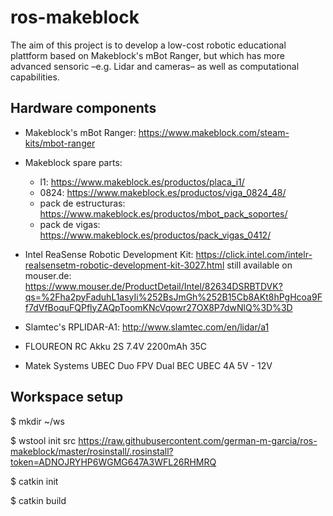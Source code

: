 # ros-makeblock #

The aim of this project is to develop a low-cost robotic educational plattform based on Makeblock's mBot Ranger, but which has more advanced sensoric &ndash;e.g. Lidar and cameras&ndash; as well as computational capabilities.

## Hardware components ##

* Makeblock's mBot Ranger: https://www.makeblock.com/steam-kits/mbot-ranger
* Makeblock spare parts:
  * l1: https://www.makeblock.es/productos/placa_i1/
  * 0824: https://www.makeblock.es/productos/viga_0824_48/
  * pack de estructuras: https://www.makeblock.es/productos/mbot_pack_soportes/
  * pack de vigas: https://www.makeblock.es/productos/pack_vigas_0412/

* Intel ReaSense Robotic Development Kit: https://click.intel.com/intelr-realsensetm-robotic-development-kit-3027.html
  still available on mouser.de: https://www.mouser.de/ProductDetail/Intel/82634DSRBTDVK?qs=%2Fha2pyFaduhL1asyIi%252BsJmGh%252B15Cb8AKt8hPgHcoa9Ff7dVfBoquFQPflyZAQpToomKNcVqowr27OX8P7dwNlQ%3D%3D
  
  
* Slamtec's RPLIDAR-A1: http://www.slamtec.com/en/lidar/a1
* FLOUREON RC Akku 2S 7.4V 2200mAh 35C
* Matek Systems UBEC Duo FPV Dual BEC UBEC 4A 5V - 12V


## Workspace setup

$ mkdir ~/ws

$ wstool init src https://raw.githubusercontent.com/german-m-garcia/ros-makeblock/master/rosinstall/.rosinstall?token=ADNOJRYHP6WGMG647A3WFL26RHMRQ

$ catkin init

$ catkin build
